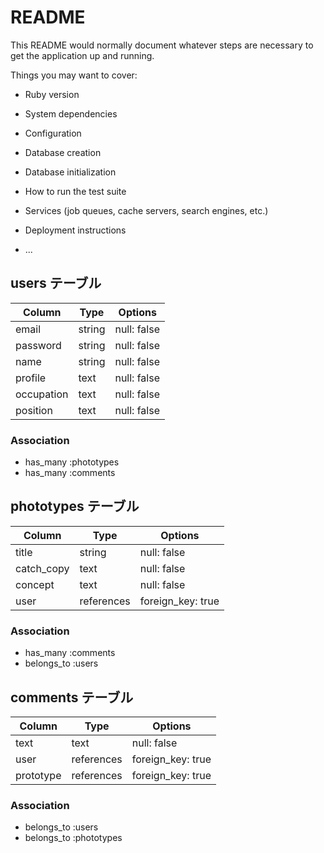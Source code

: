 # README

This README would normally document whatever steps are necessary to get the
application up and running.

Things you may want to cover:

* Ruby version

* System dependencies

* Configuration

* Database creation

* Database initialization

* How to run the test suite

* Services (job queues, cache servers, search engines, etc.)

* Deployment instructions

* ...

## users テーブル

| Column     | Type   | Options     |
| ---------- | ------ | ----------- |
| email      | string | null: false |
| password   | string | null: false |
| name       | string | null: false |
| profile    | text   | null: false |
| occupation | text   | null: false |
| position   | text   | null: false |

### Association

- has_many :phototypes
- has_many :comments

## phototypes テーブル

| Column     | Type        | Options     |
| ---------- | ----------- | ----------- |
| title      | string      | null: false |
| catch_copy | text        | null: false |
| concept    | text        | null: false |
| user       | references  | foreign_key: true|

### Association

- has_many :comments
- belongs_to :users

## comments テーブル

| Column     | Type        | Options     |
| ---------- | ----------- | ----------- |
| text       | text        | null: false |
| user       | references  | foreign_key: true|
| prototype  | references  | foreign_key: true|

### Association

- belongs_to :users
- belongs_to :phototypes